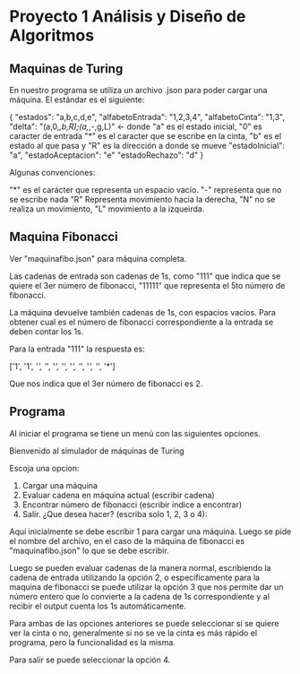 # Proyecto 1 Análisis y Diseño de Algoritmos

## Maquinas de Turing

En nuestro programa se utiliza un archivo .json para poder cargar una máquina. El estándar es el siguiente:

{
    "estados": "a,b,c,d,e",
    "alfabetoEntrada": "1,2,3,4",
    "alfabetoCinta": "1,3",
    "delta": "(a,0,*,b,R);(a,*,-,g,L)" <- donde "a" es el estado inicial, "0" es caracter de entrada "*" es el caracter que se escribe en la cinta, "b" es el estado al que pasa y "R" es la dirección a donde se mueve
    "estadoInicial": "a",
    "estadoAceptacion": "e"
    "estadoRechazo": "d"
}

Algunas convenciones:

"*" es el carácter que representa un espacio vacío. 
"-" representa que no se escribe nada
"R" Representa movimiento hacia la derecha, "N" no se realiza un movimiento, "L" movimiento a la izqueirda. 


## Maquina Fibonacci

Ver "maquinafibo.json" para máquina completa.

Las cadenas de entrada son cadenas de 1s, como "111" que indica que se quiere el 3er número de fibonacci, "11111" que representa el 5to número de fibonacci. 

La máquina devuelve también cadenas de 1s, con espacios vacíos. Para obtener cual es el número de fibonacci correspondiente a la entrada se deben contar los 1s. 

Para la entrada "111" la respuesta es: 

['1', '1', '*', '*', '*', '*', '*', '*', '*', '*', '*']

Que nos indica que el 3er número de fibonacci es 2. 

## Programa

Al iniciar el programa se tiene un menú con las siguientes opciones.

Bienvenido al simulador de máquinas de Turing

Escoja una opcion: 
1. Cargar una máquina
2. Evaluar cadena en máquina actual (escribir cadena)
3. Encontrar número de fibonacci (escribir indice a encontrar) 
4. Salir.
¿Que desea hacer? (escriba solo 1, 2, 3 o 4):

Aquí inicialmente se debe escribir 1 para cargar una máquina. Luego se pide el nombre del archivo, en el caso de la máquina de fibonacci es "maquinafibo.json" lo que se debe escribir. 

Luego se pueden evaluar cadenas de la manera normal, escribiendo la cadena de entrada utilizando la opción 2, o específicamente para la maquina de fibonacci se puede utilizar la opción 3 que nos permite dar un número entero que lo convierte a la cadena de 1s correspondiente y al recibir el output cuenta los 1s automáticamente. 

Para ambas de las opciones anteriores se puede seleccionar si se quiere ver la cinta o no, generalmente si no se ve la cinta es más rápido el programa, pero la funcionalidad es la misma. 

Para salir se puede seleccionar la opción 4. 

